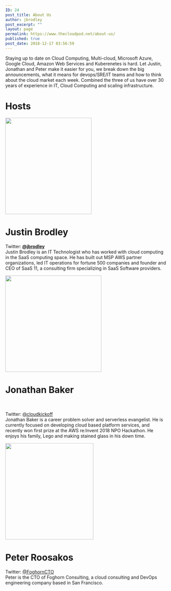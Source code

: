 ```yaml
---
ID: 24
post_title: About Us
author: jbrodley
post_excerpt: ""
layout: page
permalink: https://www.thecloudpod.net/about-us/
published: true
post_date: 2018-12-17 03:56:59
---
```

<p>Staying up to date on Cloud Computing, Multi-cloud, Microsoft Azure, Google Cloud, Amazon Web Services and Kuberenetes is hard. Let Justin, Jonathan and Peter make it easier for you, we break down the big announcements, what it means for devops/SRE/IT teams and how to think about the cloud market each week. Combined the three of us have over 30 years of experience in IT, Cloud Computing and scaling infrastructure.</p>		
			<h1>Hosts</h1>		
										<img width="269" height="300" src="https://www.thecloudpod.net/wp-content/uploads/2018/12/DSC_3640_edited-1-Small3-269x300.jpg" alt="" srcset="https://www.thecloudpod.net/wp-content/uploads/2018/12/DSC_3640_edited-1-Small3-269x300.jpg 269w, https://www.thecloudpod.net/wp-content/uploads/2018/12/DSC_3640_edited-1-Small3.jpg 405w" sizes="(max-width: 269px) 100vw, 269px" />											
		<h1>Justin Brodley</h1>
<p>Twitter:<strong> </strong><a href="https://www.twitter.com/jbrodley"><strong>@jbrodley</strong></a><br />Justin Brodley is an IT Technologist who has worked with cloud computing in the SaaS computing space. He has built out MSP AWS partner organizations, led IT operations for fortune 500 companies and founder and CEO of SaaS 11, a consulting firm specializing in SaaS Software providers.</p>		
										<img width="300" height="300" src="https://www.thecloudpod.net/wp-content/uploads/2018/12/jbaker-300x300.png" alt="" srcset="https://www.thecloudpod.net/wp-content/uploads/2018/12/jbaker-300x300.png 300w, https://www.thecloudpod.net/wp-content/uploads/2018/12/jbaker-150x150.png 150w, https://www.thecloudpod.net/wp-content/uploads/2018/12/jbaker.png 450w" sizes="(max-width: 300px) 100vw, 300px" />											
		<h1>Jonathan Baker</h1>
<p> </p>
<p>Twitter: <a href="http://www.twitter.com/cloudkickoff">@cloudkickoff</a><br />Jonathan Baker is a career problem solver and serverless evangelist. He is currently focused on developing cloud based platform services, and recently won first prize at the AWS re:Invent 2018 NPO Hackathon. He enjoys his family, Lego and making stained glass in his down time.</p>		
										<img width="275" height="300" src="https://www.thecloudpod.net/wp-content/uploads/2018/12/peter.profile1-e1545183979460-275x300.jpg" alt="" srcset="https://www.thecloudpod.net/wp-content/uploads/2018/12/peter.profile1-e1545183979460-275x300.jpg 275w, https://www.thecloudpod.net/wp-content/uploads/2018/12/peter.profile1-e1545183979460-768x838.jpg 768w, https://www.thecloudpod.net/wp-content/uploads/2018/12/peter.profile1-e1545183979460-939x1024.jpg 939w" sizes="(max-width: 275px) 100vw, 275px" />											
		<h1>Peter Roosakos</h1>
<p>Twitter: <a href="https://twitter.com/FoghornCTO">@FoghornCTO</a><br />Peter is the CTO of Foghorn Consulting, a cloud consulting and DevOps engineering company based in San Francisco.</p>